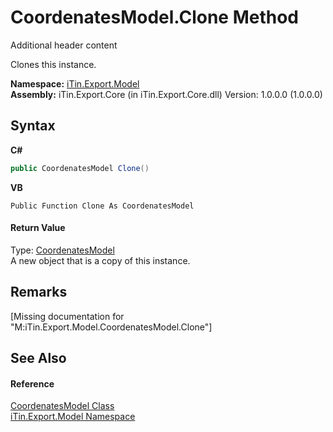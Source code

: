 # CoordenatesModel.Clone Method 
Additional header content 

Clones this instance.

**Namespace:**&nbsp;<a href="N_iTin_Export_Model">iTin.Export.Model</a><br />**Assembly:**&nbsp;iTin.Export.Core (in iTin.Export.Core.dll) Version: 1.0.0.0 (1.0.0.0)

## Syntax

**C#**<br />
``` C#
public CoordenatesModel Clone()
```

**VB**<br />
``` VB
Public Function Clone As CoordenatesModel
```


#### Return Value
Type: <a href="T_iTin_Export_Model_CoordenatesModel">CoordenatesModel</a><br />A new object that is a copy of this instance.

## Remarks
\[Missing <remarks> documentation for "M:iTin.Export.Model.CoordenatesModel.Clone"\]

## See Also


#### Reference
<a href="T_iTin_Export_Model_CoordenatesModel">CoordenatesModel Class</a><br /><a href="N_iTin_Export_Model">iTin.Export.Model Namespace</a><br />